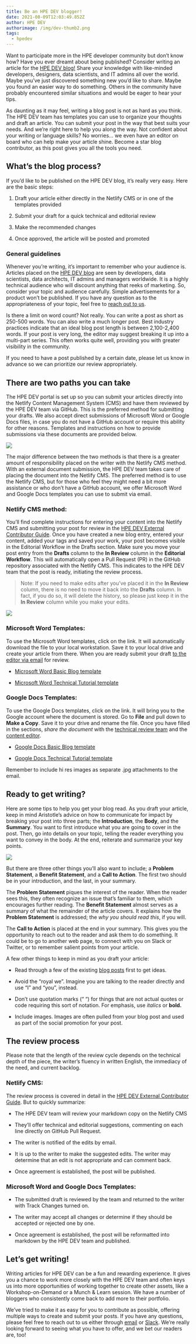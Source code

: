```yaml
---
title: Be an HPE DEV blogger!
date: 2021-08-09T12:03:49.852Z
author: HPE DEV
authorimage: /img/dev-thumb2.png
tags:
  - hpedev
---
```

Want to participate more in the HPE developer community but don’t know how? Have you ever dreamt about being published? Consider writing an article for the [HPE DEV blog!](https://developer.hpe.com/blog) Share your knowledge with like-minded developers, designers, data scientists, and IT admins all over the world. Maybe you’ve just discovered something new you’d like to share. Maybe you found an easier way to do something. Others in the community have probably encountered similar situations and would be eager to hear your tips. 

As daunting as it may feel, writing a blog post is not as hard as you think. The HPE DEV team has templates you can use to organize your thoughts and draft an article. You can submit your post in the way that best suits your needs. And we’re right here to help you along the way. Not confident about your writing or language skills? No worries… we even have an editor on board who can help make your article shine. Become a star blog contributor, as this post gives you all the tools you need.

## What’s the blog process?

If you’d like to be published on the HPE DEV blog, it’s really very easy. Here are the basic steps:

1. Draft your article either directly in the Netlify CMS or in one of the templates provided

2. Submit your draft for a quick technical and editorial review 

3. Make the recommended changes

4. Once approved, the article will be posted and promoted


### General guidelines

Whenever you’re writing, it’s important to remember who your audience is. Articles placed on the [HPE DEV blog](https://developer.hpe.com/blog) are seen by developers, data scientists, data architects, IT admins and managers worldwide. It is a highly technical audience who will discount anything that reeks of marketing. So, consider your topic and audience carefully. Simple advertisements for a product won’t be published. If you have any question as to the appropriateness of your topic, feel free to [reach out to us](mailto:hpedev@hpe.com). 

Is there a limit on word count? Not really. You can write a post as short as 250-500 words. You can also write a much longer post. Best industry practices indicate that an ideal blog post length is between 2,100-2,400 words. If your post is very long, the editor may suggest breaking it up into a multi-part series. This often works quite well, providing you with greater visibility in the community. 

If you need to have a post published by a certain date, please let us know in advance so we can prioritize our review appropriately.

## There are two paths you can take

The HPE DEV portal is set up so you can submit your articles directly into the Netlify Content Management System (CMS) and have them reviewed by the HPE DEV team via GitHub. This is the preferred method for submitting your drafts. We also accept direct submissions of Microsoft Word or Google Docs files, in case you do not have a GitHub account or require this ability for other reasons. Templates and instructions on how to provide submissions via these documents are provided below.

![](/img/blogger-two-paths-2.jpg)

The major difference between the two methods is that there is a greater amount of responsibility placed on the writer with the Netlify CMS method. With an external document submission, the HPE DEV team takes care of placing the document into the Netlify CMS. The preferred method is to use the Netlify CMS, but for those who feel they might need a bit more assistance or who don’t have a GitHub account, we offer Microsoft Word and Google Docs templates you can use to submit via email.

### Netlify CMS method:

You’ll find complete instructions for entering your content into the Netlify CMS and submitting your post for review in the [HPE DEV External Contributor Guide](https://github.com/hpe-dev-incubator/hpe-dev-portal/blob/master/docs/ContributorGuide-v2.md). Once you have created a new blog entry, entered your content, added your tags and saved your work, your post becomes visible in the Editorial Workflow in the Drafts section. Make sure you move your post entry from the **Drafts** column to the **In Review** column in the **Editorial Workflow**. This will automatically open a Pull Request (PR) in the GitHub repository associated with the Netlify CMS. This indicates to the HPE DEV team that the post is ready, initiating the review process. 

>Note: If you need to make edits after you’ve placed it in the **In Review** column, there is no need to move it back into the **Drafts** column. In fact, if you do so, it will delete the history, so please just keep it in the **In Review** column while you make your edits.

![](/img/blogger-workflow.jpg)

### Microsoft Word Templates:

To use the Microsoft Word templates, click on the link. It will automatically download the file to your local workstation. Save it to your local drive and create your article from there. When you are ready submit your draft [to the editor via email](mailto:hpedev@hpe.com) for review. 

* [Microsoft Word Basic Blog template](https://hpe-developer-portal.s3.amazonaws.com/uploads/media/2021/8/HPE-DEV-BASIC-BLOG-TEMPLATE-FINAL.docx)

* [Microsoft Word Technical Tutorial template](https://hpe-developer-portal.s3.amazonaws.com/uploads/media/2021/8/HPE-DEV-TECHNICAL-TUTORIAL-TEMPLATE-FINAL.docx)


### Google Docs Templates:

To use the Google Docs templates, click on the link. It will bring you to the Google account where the document is stored. Go to **File** and pull down to **Make a Copy**. Save it to your drive and rename the file. Once you have filled in the sections, *share the document* with the [technical review team](mailto:denis.choukroun@hpe.com) and the [content editor](mailto:dale.rensing@hpe.com).

* [Google Docs Basic Blog template](https://docs.google.com/document/d/1uAHcsJxavfmC0oRoccjBFI_WmuALDWhOINATiCEoDIw/edit?usp=sharing)

* [Google Docs Technical Tutorial template](https://docs.google.com/document/d/1bY0QL0TYgQtzjCF4JpsLbDMvPUMarIwQoVZFjQYej1Y/edit?usp=sharing)

Remember to include hi res images as separate .jpg attachments to the email.

## Ready to get writing?

Here are some tips to help you get your blog read. As you draft your article, keep in mind Aristotle’s advice on how to communicate for impact by breaking your post into three parts; the **Introduction**, the **Body**, and the **Summary**. You want to first introduce what you are going to cover in the post. Then, go into details on your topic, telling the reader everything you want to convey in the body. At the end, reiterate and summarize your key points.

![](/img/blogger-aristotle.jpg)

But there are three other things you’ll also want to include; a **Problem Statement**, a **Benefit Statement**, and a **Call to Action**. The first two should be in your introduction, and the last, in your summary. 

The **Problem Statement** piques the interest of the reader. When the reader sees this, they often recognize an issue that’s familiar to them, which encourages further reading. The **Benefit Statement** almost serves as a summary of what the remainder of the article covers. It explains how the **Problem Statement** is addressed; the *why you should read this*, if you will.

The **Call to Action** is placed at the end in your summary. This gives you the opportunity to reach out to the reader and ask them to do something. It could be to go to another web page, to connect with you on Slack or Twitter, or to remember salient points from your article.

A few other things to keep in mind as you draft your article:

* Read through a few of the existing [blog posts](https://developer.hpe.com/blog) first to get ideas.

* Avoid the “royal we”. Imagine you are talking to the reader directly and use “I” and “you”, instead.

* Don’t use quotation marks (“  “) for things that are not actual quotes or code requiring this sort of notation. For emphasis, use *italics* or **bold.**

* Include images. Images are often pulled from your blog post and used as part of the social promotion for your post.


## The review process

Please note that the length of the review cycle depends on the technical depth of the piece, the writer’s fluency in written English, the immediacy of the need, and current backlog.

### Netlify CMS:

The review process is covered in detail in the [HPE DEV External Contributor Guide](https://github.com/hpe-dev-incubator/hpe-dev-portal/blob/master/docs/ContributorGuide-v2.md). But to quickly summarize:

* The HPE DEV team will review your markdown copy on the Netlify CMS

* They’ll offer technical and editorial suggestions, commenting on each line directly on GitHub Pull Request.

* The writer is notified of the edits by email.

* It is up to the writer to make the suggested edits. The writer may determine that an edit is not appropriate and can comment back. 

* Once agreement is established, the post will be published.


### Microsoft Word and Google Docs Templates:

* The submitted draft is reviewed by the team and returned to the writer with Track Changes turned on. 

* The writer may accept all changes or determine if they should be accepted or rejected one by one. 

* Once agreement is established, the post will be reformatted into markdown by the HPE DEV team and published.


## Let’s get writing!

Writing articles for HPE DEV can be a fun and rewarding experience. It gives you a chance to work more closely with the HPE DEV team and often keys us into more opportunities of working together to create other assets, like a Workshop-on-Demand or a Munch & Learn session. We have a number of bloggers who consistently come back to add more to their portfolio. 

We’ve tried to make it as easy for you to contribute as possible, offering multiple ways to create and submit your posts. If you have any questions, please feel free to reach out to us either through [email](mailto:hpedev@hpe.com) or [Slack](https://slack.hpedev.io/). We’re really looking forward to seeing what you have to offer, and we bet our readers are, too!
